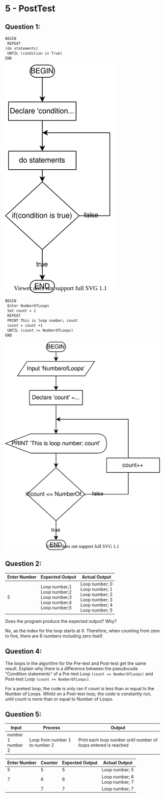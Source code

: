 # 5 - PostTest

## Question 1:

```pseudocode
BEGIN
 REPEAT
(do statements)
 UNTIL (condition is True)
END
```

![diagram1](drawio/diagram1.drawio.svg)


```pseudocode
BEGIN
 Enter NumberOfLoops
 Set count = 1
 REPEAT
 PRINT This is loop number; count
 count = count +1
 UNTIL (count >= NumberOfLoops)
END
```

![diagram2](drawio/diagram2.drawio.svg)


## Question 2:

| Enter Number | Expected Output                                              | Actual Output                                                |
| ------------ | ------------------------------------------------------------ | ------------------------------------------------------------ |
| 5            | Loop number;1 <br/>Loop number;2<br/>Loop number;3<br/>Loop number;4<br/>Loop number;5 | Loop number; 0 <br/>Loop number; 1 <br/>Loop number; 2 <br/>Loop number; 3 <br/>Loop number; 4 <br/>Loop number; 5 |

Does the program produce the expected output? Why?

No, as the index for the loop starts at 0. Therefore, when counting from zero to five, there are 6 numbers including zero itself.



## Question 4:

The loops in the algorithm for the Pre-test and Post-test get the same result. Explain why there is a difference between the pseudocode "Condition statements" of a Pre-test Loop `(count <= NumberOfLoops)` and Post-test Loop `(count >= NumberOfLoops)`.

For a pretest loop, the code is only ran if count is less than or equal to the Number of Loops. Whilst on a Post-test loop, the code is constantly run, until count is more than or equal to Number of Loops.



## Question 5:

| Input                 | Process                        | Output                                                       |
| --------------------- | -------------------------------- | ------------------------------------------------------------ |
| number 1<br/> number 2 | Loop from number 1 to number 2 | Print each loop number until number of loops entered is reached |



| **Enter Number** | **Counter** | **Expected Output** | **Actual Output**                  |
| ---------------- | ----------- | ------------------- | ---------------------------------- |
| 5                | 5           | 5                   | Loop number; 5                     |
| 7                | 6           | 6                   | Loop number; 6 <br/>Loop number; 7 |
|                  | 7           | 7                   | Loop number; 7                     |